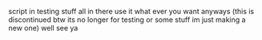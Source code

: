 script in testing
stuff all in there use it what ever you want anyways
(this is discontinued btw its no longer for testing or some stuff im just making a new one)
well see ya
